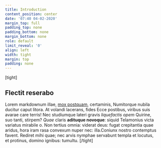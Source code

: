```yaml
---
title: Introduction
content_position: center
date: '07:40 04-02-2020'
margin_top: full
padding_top: none
padding_bottom: none
margin_bottom: none
role: default
limit_reveal: '0'
align: left
width: tight
margin: top
padding: none
---
```


[tight]
## Flectit reserabo

Lorem markdownum illae, [mox postquam](http://caput.net/captum), certaminis,
Numitorque nubila ducitur caput litora. At volandi lacerans, fides Ecce
postibus, viribus suis avarae care terris! Nec studiumque lateri gravis
*liquefactis opem* Quirine, suo tanti, stirpem? *Quae* claris **adituque
novoque**: siquid Telamonius victa variatus mirabile o. Non tertius omnia:
viderat deus: fugat crepitantia quae aridus, hora iram rasa convexum nuper nec:
illa.Coniunx nostro contemptus favent. Rediret mihi quae; nec arvis nymphae servabunt
templa et locutus, et protinus, domino ignibus: tumultu.
[/tight]


